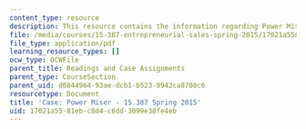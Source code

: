 ```yaml
---
content_type: resource
description: This resource contains the information regarding Power Miser.
file: /media/courses/15-387-entrepreneurial-sales-spring-2015/17021a5581ebc8d4c6dd3099e38fe4eb_MIT15_387S15_Power_Miser.pdf
file_type: application/pdf
learning_resource_types: []
ocw_type: OCWFile
parent_title: Readings and Case Assignments
parent_type: CourseSection
parent_uid: d0844964-93ae-dcb1-b523-9942ca8708c6
resourcetype: Document
title: 'Case: Power Miser - 15.387 Spring 2015'
uid: 17021a55-81eb-c8d4-c6dd-3099e38fe4eb
---
```

